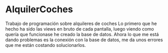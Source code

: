 # AlquilerCoches
Trabajo de programación sobre alquileres de coches
Lo primero que he hecho ha sido las views en bruto de cada pantalla, luego viendo como quería que funcionase he creado la base de datos.
Ahora lo que me está dando problemas es la conexión con la base de datos, me da unos errores que me están costando solucionarlos.